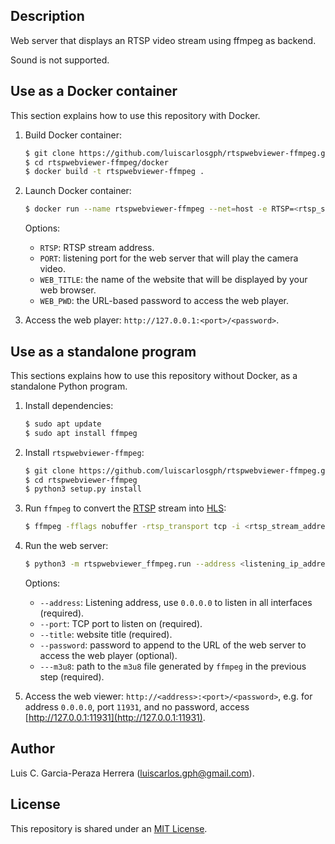 Description
-----------

Web server that displays an RTSP video stream using ffmpeg as backend.

Sound is not supported.

Use as a Docker container
-------------------------

This section explains how to use this repository with Docker.

1. Build Docker container: 

   ```bash
   $ git clone https://github.com/luiscarlosgph/rtspwebviewer-ffmpeg.git
   $ cd rtspwebviewer-ffmpeg/docker
   $ docker build -t rtspwebviewer-ffmpeg .
   ```

2. Launch Docker container:

   ```bash
   $ docker run --name rtspwebviewer-ffmpeg --net=host -e RTSP=<rtsp_stream_address> -e PORT=<port> -e WEB_TITLE=<web_title> -e WEB_PWD=<password> rtspwebviewer-ffmpeg:latest &
   ```
   
   Options:
      * `RTSP`: RTSP stream address.
      * `PORT`: listening port for the web server that will play the camera video.
      * `WEB_TITLE`: the name of the website that will be displayed by your web browser.
      * `WEB_PWD`: the URL-based password to access the web player.

3. Access the web player: `http://127.0.0.1:<port>/<password>`.

   
Use as a standalone program
---------------------------

This sections explains how to use this repository without Docker, as a standalone Python program.

1. Install dependencies:
   ```bash
   $ sudo apt update
   $ sudo apt install ffmpeg
   ```
   
2. Install `rtspwebviewer-ffmpeg`:
   ```bash
   $ git clone https://github.com/luiscarlosgph/rtspwebviewer-ffmpeg.git
   $ cd rtspwebviewer-ffmpeg
   $ python3 setup.py install
   ```

2. Run `ffmpeg` to convert the [RTSP](https://en.wikipedia.org/wiki/Real_Time_Streaming_Protocol) stream into  [HLS](https://en.wikipedia.org/wiki/HTTP_Live_Streaming):
   ```bash
   $ ffmpeg -fflags nobuffer -rtsp_transport tcp -i <rtsp_stream_address> -c copy -hls_time 2 -hls_wrap 10 <path_to_m3u8_file>
   ```

3. Run the web server:
   ```bash
   $ python3 -m rtspwebviewer_ffmpeg.run --address <listening_ip_address> --port <port> --title <web_title> --password <password> --m3u8 <path_to_m3u8_file>
   ```

   Options:
      * `--address`: Listening address, use `0.0.0.0` to listen in all interfaces (required).
      * `--port`: TCP port to listen on (required).
      * `--title`: website title (required).
      * `--password`: password to append to the URL of the web server to access the web player (optional).
      * `---m3u8`: path to the `m3u8` file generated by `ffmpeg` in the previous step (required).

4. Access the web viewer: `http://<address>:<port>/<password>`, e.g. for address `0.0.0.0`, port `11931`, and no password, access [http://127.0.0.1:11931](http://127.0.0.1:11931).


Author
------

Luis C. Garcia-Peraza Herrera (luiscarlos.gph@gmail.com).


License
-------

This repository is shared under an [MIT License](https://github.com/luiscarlosgph/rtspwebviewer-ffmpeg/blob/main/LICENSE).

